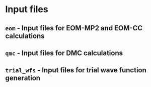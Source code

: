 # Input files

## `eom` - Input files for EOM-MP2 and EOM-CC calculations
## `qmc` - Input files for DMC calculations
## `trial_wfs` - Input files for trial wave function generation
